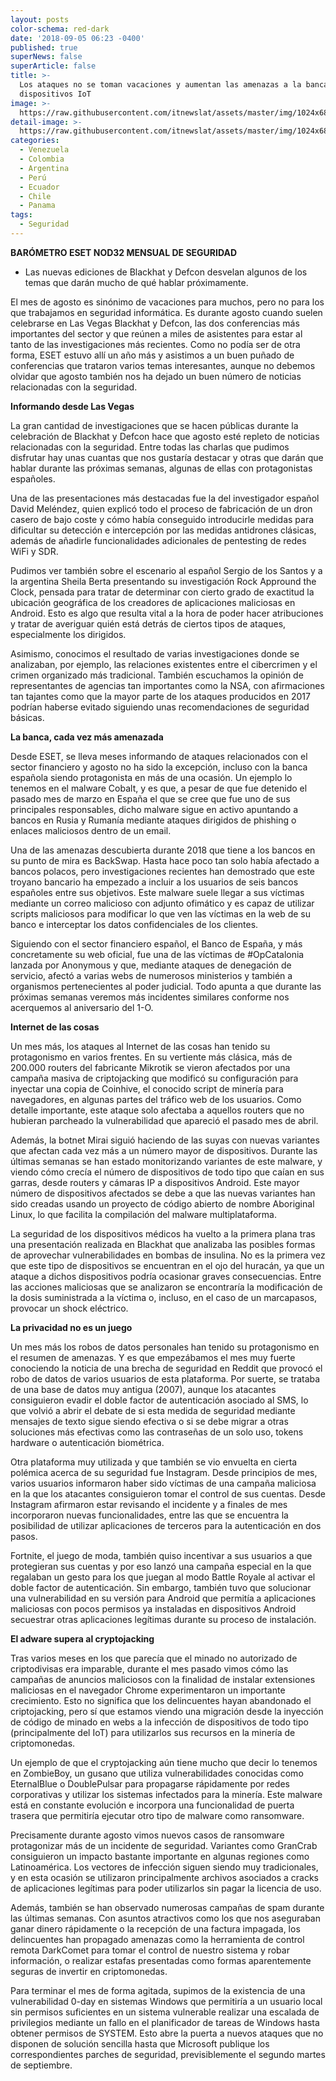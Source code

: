 ```yaml
---
layout: posts
color-schema: red-dark
date: '2018-09-05 06:23 -0400'
published: true
superNews: false
superArticle: false
title: >-
  Los ataques no se toman vacaciones y aumentan las amenazas a la banca y a
  dispositivos IoT
image: >-
  https://raw.githubusercontent.com/itnewslat/assets/master/img/1024x680/Ciberataque-g.jpg
detail-image: >-
  https://raw.githubusercontent.com/itnewslat/assets/master/img/1024x680/Ciberataque-g.jpg
categories:
  - Venezuela
  - Colombia
  - Argentina
  - Perú
  - Ecuador
  - Chile
  - Panama
tags:
  - Seguridad
---
```

**BARÓMETRO ESET NOD32 MENSUAL DE SEGURIDAD**

- Las nuevas ediciones de Blackhat y Defcon desvelan algunos de los temas que darán mucho de qué hablar próximamente.

El mes de agosto es sinónimo de vacaciones para muchos, pero no para los que trabajamos en seguridad informática. Es durante agosto cuando suelen celebrarse en Las Vegas Blackhat y Defcon, las dos conferencias más importantes del sector y que reúnen a miles de asistentes para estar al tanto de las investigaciones más recientes. Como no podía ser de otra forma, ESET estuvo allí un año más y asistimos a un buen puñado de conferencias que trataron varios temas interesantes, aunque no debemos olvidar que agosto también nos ha dejado un buen número de noticias relacionadas con la seguridad.

**Informando desde Las Vegas**

La gran cantidad de investigaciones que se hacen públicas durante la celebración de Blackhat y Defcon hace que agosto esté repleto de noticias relacionadas con la seguridad. Entre todas las charlas que pudimos disfrutar hay unas cuantas que nos gustaría destacar y otras que darán que hablar durante las próximas semanas, algunas de ellas con protagonistas españoles.

Una de las presentaciones más destacadas fue la del investigador español David Meléndez, quien explicó todo el proceso de fabricación de un dron casero de bajo coste y cómo había conseguido introducirle medidas para dificultar su detección e intercepción por las medidas antidrones clásicas, además de añadirle funcionalidades adicionales de pentesting de redes WiFi y SDR.

Pudimos ver también sobre el escenario al español Sergio de los Santos y a la argentina Sheila Berta presentando su investigación Rock Appround the Clock, pensada para tratar de determinar con cierto grado de exactitud la ubicación geográfica de los creadores de aplicaciones maliciosas en Android. Esto es algo que resulta vital a la hora de poder hacer atribuciones y tratar de averiguar quién está detrás de ciertos tipos de ataques, especialmente los dirigidos.

Asimismo, conocimos el resultado de varias investigaciones donde se analizaban, por ejemplo, las relaciones existentes entre el cibercrimen y el crimen organizado más tradicional. También escuchamos la opinión de representantes de agencias tan importantes como la NSA, con afirmaciones tan tajantes como que la mayor parte de los ataques producidos en 2017 podrían haberse evitado siguiendo unas recomendaciones de seguridad básicas.

**La banca, cada vez más amenazada**

Desde ESET, se lleva meses informando de ataques relacionados con el sector financiero y agosto no ha sido la excepción, incluso con la banca española siendo protagonista en más de una ocasión. Un ejemplo lo tenemos en el malware Cobalt, y es que, a pesar de que fue detenido el pasado mes de marzo en España el que se cree que fue uno de sus principales responsables, dicho malware sigue en activo apuntando a bancos en Rusia y Rumanía mediante ataques dirigidos de phishing o enlaces maliciosos dentro de un email.

Una de las amenazas descubierta durante 2018 que tiene a los bancos en su punto de mira es BackSwap. Hasta hace poco tan solo había afectado a bancos polacos, pero investigaciones recientes han demostrado que este troyano bancario ha empezado a incluir a los usuarios de seis bancos españoles entre sus objetivos. Este malware suele llegar a sus víctimas mediante un correo malicioso con adjunto ofimático y es capaz de utilizar scripts maliciosos para modificar lo que ven las víctimas en la web de su banco e interceptar los datos confidenciales de los clientes.

Siguiendo con el sector financiero español, el Banco de España, y más concretamente su web oficial, fue una de las víctimas de #OpCatalonia lanzada por Anonymous y que, mediante ataques de denegación de servicio, afectó a varias webs de numerosos ministerios y también a organismos pertenecientes al poder judicial. Todo apunta a que durante las próximas semanas veremos más incidentes similares conforme nos acerquemos al aniversario del 1-O.

**Internet de las cosas**

Un mes más, los ataques al Internet de las cosas han tenido su protagonismo en varios frentes. En su vertiente más clásica, más de 200.000 routers del fabricante Mikrotik se vieron afectados por una campaña masiva de criptojacking que modificó su configuración para inyectar una copia de Coinhive, el conocido script de minería para navegadores, en algunas partes del tráfico web de los usuarios. Como detalle importante, este ataque solo afectaba a aquellos routers que no hubieran parcheado la vulnerabilidad que apareció el pasado mes de abril.

Además, la botnet Mirai siguió haciendo de las suyas con nuevas variantes que afectan cada vez más a un número mayor de dispositivos. Durante las últimas semanas se han estado monitorizando variantes de este malware, y viendo cómo crecía el número de dispositivos de todo tipo que caían en sus garras, desde routers y cámaras IP a dispositivos Android. Este mayor número de dispositivos afectados se debe a que las nuevas variantes han sido creadas usando un proyecto de código abierto de nombre Aboriginal Linux, lo que facilita la compilación del malware multiplataforma.

La seguridad de los dispositivos médicos ha vuelto a la primera plana tras una presentación realizada en Blackhat que analizaba las posibles formas de aprovechar vulnerabilidades en bombas de insulina. No es la primera vez que este tipo de dispositivos se encuentran en el ojo del huracán, ya que un ataque a dichos dispositivos podría ocasionar graves consecuencias. Entre las acciones maliciosas que se analizaron se encontraría la modificación de la dosis suministrada a la víctima o, incluso, en el caso de un marcapasos, provocar un shock eléctrico.

**La privacidad no es un juego**

Un mes más los robos de datos personales han tenido su protagonismo en el resumen de amenazas. Y es que empezábamos el mes muy fuerte conociendo la noticia de una brecha de seguridad en Reddit que provocó el robo de datos de varios usuarios de esta plataforma. Por suerte, se trataba de una base de datos muy antigua (2007), aunque los atacantes consiguieron evadir el doble factor de autenticación asociado al SMS, lo que volvió a abrir el debate de si esta medida de seguridad mediante mensajes de texto sigue siendo efectiva o si se debe migrar a otras soluciones más efectivas como las contraseñas de un solo uso, tokens hardware o autenticación biométrica.

Otra plataforma muy utilizada y que también se vio envuelta en cierta polémica acerca de su seguridad fue Instagram. Desde principios de mes, varios usuarios informaron haber sido víctimas de una campaña maliciosa en la que los atacantes consiguieron tomar el control de sus cuentas. Desde Instagram afirmaron estar revisando el incidente y a finales de mes incorporaron nuevas funcionalidades, entre las que se encuentra la posibilidad de utilizar aplicaciones de terceros para la autenticación en dos pasos.

Fortnite, el juego de moda, también quiso incentivar a sus usuarios a que protegieran sus cuentas y por eso lanzó una campaña especial en la que regalaban un gesto para los que juegan al modo Battle Royale al activar el doble factor de autenticación. Sin embargo, también tuvo que solucionar una vulnerabilidad en su versión para Android que permitía a aplicaciones maliciosas con pocos permisos ya instaladas en dispositivos Android secuestrar otras aplicaciones legítimas durante su proceso de instalación.

**El adware supera al cryptojacking**

Tras varios meses en los que parecía que el minado no autorizado de criptodivisas era imparable, durante el mes pasado vimos cómo las campañas de anuncios maliciosos con la finalidad de instalar extensiones maliciosas en el navegador Chrome experimentaron un importante crecimiento. Esto no significa que los delincuentes hayan abandonado el criptojacking, pero sí que estamos viendo una migración desde la inyección de código de minado en webs a la infección de dispositivos de todo tipo (principalmente del IoT) para utilizarlos sus recursos en la minería de criptomonedas.

Un ejemplo de que el cryptojacking aún tiene mucho que decir lo tenemos en ZombieBoy, un gusano que utiliza vulnerabilidades conocidas como EternalBlue o DoublePulsar para propagarse rápidamente por redes corporativas y utilizar los sistemas infectados para la minería. Este malware está en constante evolución e incorpora una funcionalidad de puerta trasera que permitiría ejecutar otro tipo de malware como ransomware.

Precisamente durante agosto vimos nuevos casos de ransomware protagonizar más de un incidente de seguridad. Variantes como GranCrab consiguieron un impacto bastante importante en algunas regiones como Latinoamérica. Los vectores de infección siguen siendo muy tradicionales, y en esta ocasión se utilizaron principalmente archivos asociados a cracks de aplicaciones legítimas para poder utilizarlos sin pagar la licencia de uso.

Además, también se han observado numerosas campañas de spam durante las últimas semanas. Con asuntos atractivos como los que nos aseguraban ganar dinero rápidamente o la recepción de una factura impagada, los delincuentes han propagado amenazas como la herramienta de control remota DarkComet para tomar el control de nuestro sistema y robar información, o realizar estafas presentadas como formas aparentemente seguras de invertir en criptomonedas.

Para terminar el mes de forma agitada, supimos de la existencia de una vulnerabilidad 0-day en sistemas Windows que permitiría a un usuario local sin permisos suficientes en un sistema vulnerable realizar una escalada de privilegios mediante un fallo en el planificador de tareas de Windows hasta obtener permisos de SYSTEM. Esto abre la puerta a nuevos ataques que no disponen de solución sencilla hasta que Microsoft publique los correspondientes parches de seguridad, previsiblemente el segundo martes de septiembre.